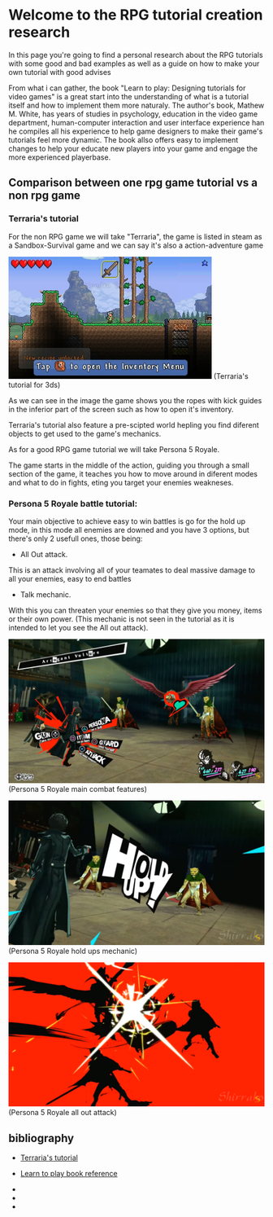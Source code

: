 # Welcome to the RPG tutorial creation research

In this page you're going to find a personal research about the RPG tutorials with some good and bad examples as well as a guide on how to make your own tutorial with good advises

From what i can gather, the book "Learn to play: Designing tutorials for video games" is a great start into the understanding of what is a tutorial itself and how to implement them more naturaly. The author's book, Mathew M. White, has years of studies in psychology, education in the video game department, human-computer interaction and user interface experience han he compiles all his experience to help game designers to make their game's tutorials feel more dynamic. The book allso offers easy to implement changes to help your educate new players into your game and engage the more experienced playerbase.

## Comparison between one rpg game tutorial vs a non rpg game

### Terraria's tutorial

For the non RPG game we will take "Terraria", the game is listed in steam as a Sandbox-Survival game and we can say it's also a action-adventure game

![](Tutorial_spawn.jpg)
(Terraria's tutorial for 3ds)

As we can see in the image the game shows you the ropes with kick guides in the inferior part of the screen such as how to open it's inventory.

Terraria's tutorial also feature a pre-scipted world hepling you find diferent objects to get used to the game's mechanics.

As for a good RPG game tutorial we will take Persona 5 Royale.

The game starts in the middle of the action, guiding you through a small section of the game, it teaches you how to move around in diferent modes and what to do in fights, eting you target your enemies weakneses.

### Persona 5 Royale battle tutorial:

Your main objective to achieve easy to win battles is go for the hold up mode, in this mode all enemies are downed and you have 3 options, but there's only 2 usefull ones, those being:

- All Out attack.

This is an attack involving all of your teamates to deal massive damage to all your enemies, easy to end battles

- Talk mechanic.

With this you can threaten your enemies so that they give you money, items or their own power. (This mechanic is not seen in the tutorial as it is intended to let you see the All out attack).


![](P5R_combat.png)
(Persona 5 Royale main combat features)


![](P5R_Hold_Ups.png)
(Persona 5 Royale hold ups mechanic)



![](P5R_All_Out.png)
(Persona 5 Royale all out attack)


## bibliography

- [Terraria's tutorial](https://terraria.gamepedia.com/Tutorial)

- [Learn to play book reference](https://www.routledge.com/Learn-to-Play-Designing-Tutorials-for-Video-Games/White/p/book/9781482220193)

-

-

-

